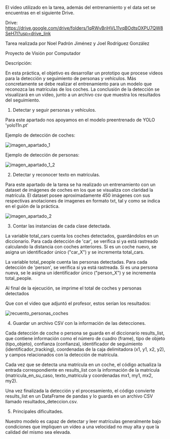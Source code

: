 El video utilizado en la tarea, además del entrenamiento y el data set se encuentras en el siguiente Drive.

Drive: https://drive.google.com/drive/folders/1qRWvBriHVL11vqBOdtsOXPU7QW8SeH7I?usp=drive_link

Tarea realizada por Noel Padrón Jiménez y Joel Rodríguez González

Proyecto de Visión por Computador

Descripción:

En esta práctica, el objetivo es desarrollar un prototipo que procese videos para la detección y seguimiento de personas y vehículos. Más concretamente se debe realizar el entrenamiento para un modelo que reconozca las matrículas de los coches. 
La conclusión de la detección se visualizará en un vídeo, junto a un archivo csv que muestra los resultados del seguimiento.

1. Detectar y seguir personas y vehículos.
   
Para este apartado nos apoyamos en el modelo preentrenado de YOLO 'yolo11n.pt'

Ejemplo de detección de coches:

![imagen_apartado_1](https://github.com/user-attachments/assets/b81bca4c-d580-4c4a-b6f1-eb305c16857d)

Ejemplo de detección de personas:

![imagen_apartado_1_2](https://github.com/user-attachments/assets/5a312de9-fb43-4441-bdc5-0aaf6e765ed6)

2. Detectar y reconocer texto en matrículas.

Para este apartado de la tarea se ha realizado un entrenamiento con un dataset de imágenes de coches en los que se visualiza con claridad la matrícula. El dataset posee aproximadamente 450 imágenes con sus respectivas anotaciones de imagenes en formato txt, tal y como se indica en el guión de la práctica.

![imagen_apartado_2](https://github.com/user-attachments/assets/5318e113-0ab4-40f8-97af-61c72c956c74)

3. Contar las instancias de cada clase detectada.

La variable total_cars cuenta los coches detectados, guardándolos en un diccionario. Para cada detección de 'car', se verifica si ya está rastreado calculando la distancia con coches anteriores. Si es un coche nuevo, se asigna un identificador único ("car_X") y se incrementa total_cars.

La variable total_people cuenta las personas detectadas. Para cada detección de 'person', se verifica si ya está rastreada. Si es una persona nueva, se le asigna un identificador único ("person_X") y se incrementa total_people.

Al final de la ejecución, se imprime el total de coches y personas detectados

Que con el video que adjuntó el profesor, estos serían los resultados: 

![recuento_personas_coches](https://github.com/user-attachments/assets/99bcd3c9-09c0-492e-820e-a529516add9e)

4. Guardar un archivo CSV con la información de las detecciones.

Cada detección de coche o persona se guarda en el diccionario results_list, que contiene información como el número de cuadro (frame), tipo de objeto (tipo_objeto), confianza (confianza), identificador de seguimiento (identificador_tracking), coordenadas de la caja delimitadora (x1, y1, x2, y2), y campos relacionados con la detección de matrícula.

Cada vez que se detecta una matrícula en un coche, el código actualiza la entrada correspondiente en results_list con la información de la matrícula (matricula_en_su_caso, texto_matricula y coordenadas mx1, my1, mx2, my2).

Una vez finalizada la detección y el procesamiento, el código convierte results_list en un DataFrame de pandas y lo guarda en un archivo CSV llamado resultados_deteccion.csv.

5. Principales dificultades.

Nuestro modelo es capaz de detectar y leer matrículas generalmente bajo condiciones que impliquen un vídeo a una velocidad no muy alta y que la calidad del mismo sea elevada.
